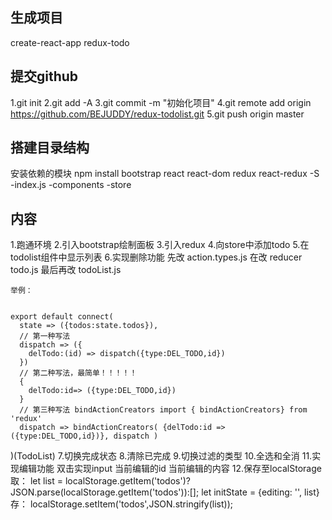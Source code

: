 
## 生成项目

  create-react-app redux-todo

## 提交github

  1.git init
  2.git add -A
  3.git commit -m "初始化项目"
  4.git remote add origin https://github.com/BEJUDDY/redux-todolist.git
  5.git push origin master

## 搭建目录结构

  安装依赖的模块
  npm install bootstrap react react-dom redux react-redux -S
  -index.js
  -components
  -store

## 内容

  1.跑通环境
  2.引入bootstrap绘制面板
  3.引入redux
  4.向store中添加todo
  5.在todolist组件中显示列表
  6.实现删除功能
    先改 action.types.js
    在改 reducer todo.js
    最后再改 todoList.js

    举例：

    
    export default connect(
      state => ({todos:state.todos}),
      // 第一种写法
      dispatch => ({
        delTodo:(id) => dispatch({type:DEL_TODO,id})
      })
      // 第二种写法，最简单！！！！！
      {
        delTodo:id=> ({type:DEL_TODO,id})
      }
      // 第三种写法 bindActionCreators import { bindActionCreators} from 'redux'
      dispatch => bindActionCreators( {delTodo:id => ({type:DEL_TODO,id})}, dispatch )
)(TodoList)
  7.切换完成状态
  8.清除已完成
  9.切换过滤的类型
  10.全选和全消
  11.实现编辑功能
    双击实现input
    当前编辑的id
    当前编辑的内容
  12.保存至localStorage
    取：
    let list = localStorage.getItem('todos')?JSON.parse(localStorage.getItem('todos')):[];
    let initState = {editing: '', list}
    存：
    localStorage.setItem('todos',JSON.stringify(list));








